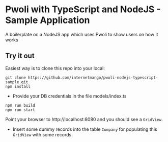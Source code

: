 # Pwoli with TypeScript and NodeJS - Sample Application

A boilerplate on a NodeJS app which uses Pwoli to show users on how it works

## Try it out

Easiest way is to clone this repo into your local:

```
git clone https://github.com/internetmango/pwoli-nodejs-typescript-sample.git
npm install
```

- Provide your DB credentials in the file models/index.ts

```
npm run build
npm run start
```

Point your browser to http://localhost:8080 and you should see a `GridView`.

- Insert some dummy records into the table `Company` for populating this `GridView` with some records.
